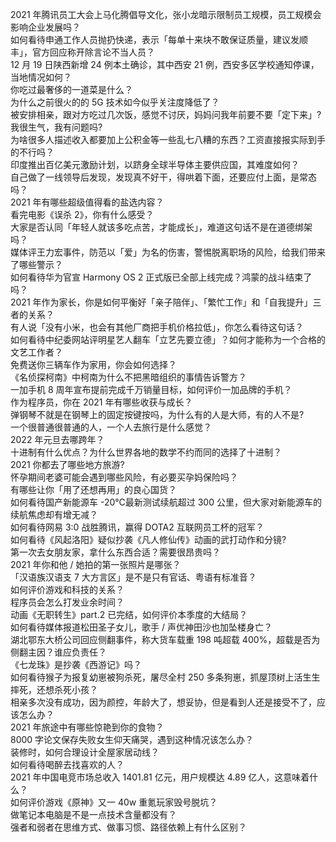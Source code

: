 2021 年腾讯员工大会上马化腾倡导文化，张小龙暗示限制员工规模，员工规模会影响企业发展吗？  
如何看待申通工作人员抛扔快递，表示「每单十来块不敢保证质量，建议发顺丰」，官方回应称开除言论不当人员？  
12 月 19 日陕西新增 24 例本土确诊，其中西安 21 例，西安多区学校通知停课，当地情况如何？  
你吃过最奢侈的一道菜是什么？  
为什么之前很火的的 5G 技术如今似乎关注度降低了？  
被安排相亲，跟对方吃过几次饭，感觉不讨厌，妈妈问我年前要不要「定下来」? 我很生气，我有问题吗?  
为啥很多人描述收入都要加上公积金等一些乱七八糟的东西？工资直接报实际到手的不行吗？  
印度推出百亿美元激励计划，以跻身全球半导体主要供应国，其难度如何？  
自己做了一线领导后发现，发现真不好干，得哄着下面，还要应付上面，是常态吗？  
2021 年有哪些超级值得看的盐选内容？  
看完电影《误杀 2》，你有什么感受？  
大家是否认同「年轻人就该多吃点苦，才能成长」，难道这句话不是在道德绑架吗？  
媒体评王力宏事件，防范以「爱」为名的伤害，警惕脱离职场的风险，给我们带来了哪些警示？  
如何看待华为官宣 Harmony OS 2 正式版已全部上线完成？鸿蒙的战斗结束了吗？  
2021 年作为家长，你是如何平衡好「亲子陪伴」、「繁忙工作」和「自我提升」三者的关系？  
有人说「没有小米，也会有其他厂商把手机价格拉低」，你怎么看待这句话？  
如何看待中纪委网站评明星艺人翻车「立艺先要立德」？如何才能称为一个合格的文艺工作者？  
免费送你三辆车作为家用，你会如何选择？  
《名侦探柯南》中柯南为什么不把黑暗组织的事情告诉警方？  
一加手机 8 周年宣布提前完成千万销量目标，如何评价一加品牌的手机？  
作为程序员，你在 2021 年有哪些收获与成长？  
弹钢琴不就是在钢琴上的固定按键按吗，为什么有的人是大师，有的人不是?  
一个很普通很普通的人，一个人去旅行是什么感觉？  
2022 年元旦去哪跨年？  
十进制有什么优点？为什么世界各地的数学不约而同的选择了十进制？  
2021 你都去了哪些地方旅游?  
怀孕期间老婆可能会遇到哪些风险，有必要买孕妈保险吗？  
有哪些让你「用了还想再用」的良心国货？  
如何看待国产新能源车 -20℃最新测试续航超过 300 公里，但大家对新能源车的续航焦虑却有增无减？  
如何看待网易 3:0 战胜腾讯，赢得 DOTA2 互联网员工杯的冠军？  
如何看待《风起洛阳》疑似抄袭《凡人修仙传》动画的武打动作和分镜?  
第一次去女朋友家，拿什么东西合适？需要很昂贵吗？  
2021 年你和他 / 她拍的第一张照片是哪张？  
「汉语族汉语支 7 大方言区」是不是只有官话、粤语有标准音？  
如何评价游戏和科技的关系？  
程序员会怎么打发业余时间？  
动画《无职转生》part.2 已完结，如何评价本季度的大结局？  
如何看待媒体报道松田圣子女儿，歌手 / 声优神田沙也加坠楼身亡？  
湖北鄂东大桥公司回应侧翻事件，称大货车载重 198 吨超载 400%，超载是否为侧翻主因？谁应负责任？  
《七龙珠》是抄袭《西游记》吗？  
如何看待猴子为报复幼崽被狗杀死，屠尽全村 250 多条狗崽，抓屋顶树上活生生摔死，还想杀死小孩？  
相亲多次没有成功，因为颜控，年龄大了，想妥协，但是看到人还是接受不了，应该怎么办？  
2021 年旅途中有哪些惊艳到你的食物？  
8000 字论文保存失败女生仰天痛哭，遇到这种情况该怎么办？  
装修时，如何合理设计全屋家居动线？  
如何看待喝醉去找喜欢的人？  
2021 年中国电竞市场总收入 1401.81 亿元，用户规模达 4.89 亿人，这意味着什么？  
如何评价游戏《原神》又一 40w 重氪玩家毁号脱坑？  
做笔记本电脑是不是一点技术含量都没有？  
强者和弱者在思维方式、做事习惯、路径依赖上有什么区别？  
